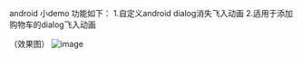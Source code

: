 android 小demo
功能如下：
1.自定义android dialog消失飞入动画
2.适用于添加购物车的dialog飞入动画

（效果图）
  ![image](https://github.com/pingcc/MyApplication/blob/master/Image/screenAnimal.gif?raw=true)




